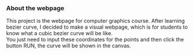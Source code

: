 ### About the webpage  
This project is the webpage for computer graphics course. After learning bezier curve, I decided to make a visual webpage, which is for students to know what a cubic bezier curve will be like.  
You just need to input these coordinates for the points and then click the button RUN, the curve will be shown in the canvas.
